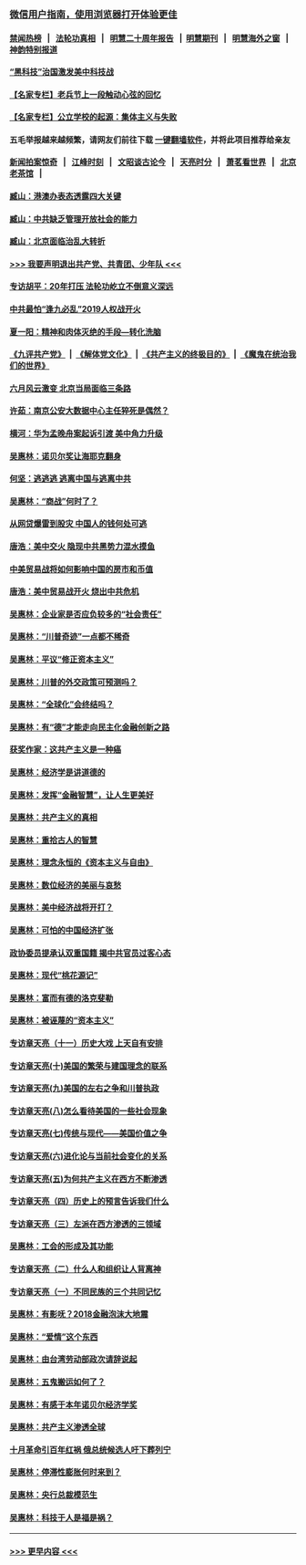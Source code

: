 ### [微信用户指南，使用浏览器打开体验更佳](https://github.com/gfw-breaker/banned-news1/blob/master/indexes/wechat-guide.md?t=0)
#### [禁闻热榜](热点新闻.md?t=0)  &nbsp;&nbsp;|&nbsp;&nbsp; [法轮功真相](https://github.com/gfw-breaker/truth/blob/master/README.md?t=0) &nbsp;&nbsp;|&nbsp;&nbsp; [明慧二十周年报告](https://github.com/gfw-breaker/mh-reports/blob/master/README.md?t=0) &nbsp;&nbsp;|&nbsp;&nbsp;[明慧期刊](https://github.com/gfw-breaker/mh-qikan) &nbsp;&nbsp;|&nbsp;&nbsp; [明慧海外之窗](https://github.com/gfw-breaker/mh-news/blob/master/README.md?t=0) &nbsp;&nbsp;|&nbsp;&nbsp; [神韵特别报道](https://github.com/gfw-breaker/mh-news/blob/master/shenyun.md?t=0)
#### [“黑科技”治国激发美中科技战](../pages/nsc423/n11638056.md?t=02050422) 
#### [【名家专栏】老兵节上一段触动心弦的回忆](../pages/nsc423/n11646016.md?t=02050422) 
#### [【名家专栏】公立学校的起源：集体主义与失败](../pages/nsc423/n11601833.md?t=02050422) 
#### 五毛举报越来越频繁，请网友们前往下载 [一键翻墙软件](https://github.com/gfw-breaker/ssr-accounts)，并将此项目推荐给亲友
#### [新闻拍案惊奇](https://github.com/gfw-breaker/banned-news1/blob/master/pages/link4.md) &nbsp;&nbsp;|&nbsp;&nbsp; [江峰时刻](https://github.com/gfw-breaker/banned-news1/blob/master/pages/link4.md) &nbsp;&nbsp;|&nbsp;&nbsp; [文昭谈古论今](https://github.com/gfw-breaker/banned-news1/blob/master/pages/link4.md) &nbsp;&nbsp;|&nbsp;&nbsp; [天亮时分](https://github.com/gfw-breaker/banned-news1/blob/master/pages/link4.md) &nbsp;&nbsp;|&nbsp;&nbsp; [萧茗看世界](https://github.com/gfw-breaker/banned-news1/blob/master/pages/link4.md) &nbsp;&nbsp;|&nbsp;&nbsp; [北京老茶馆](https://github.com/gfw-breaker/banned-news1/blob/master/pages/link4.md) &nbsp;&nbsp;|&nbsp;&nbsp; 
#### [臧山：港澳办表态透露四大关键](../pages/nsc423/n11421628.md?t=02050422) 
#### [臧山：中共缺乏管理开放社会的能力](../pages/nsc423/n11407457.md?t=02050422) 
#### [臧山：北京面临治乱大转折](../pages/nsc423/n11406895.md?t=02050422) 
#### [>>> 我要声明退出共产党、共青团、少年队 <<<](https://github.com/begood0513/goodnews/blob/master/quit/letter.md) 
#### [专访胡平：20年打压 法轮功屹立不倒意义深远](../pages/nsc423/n11398800.md?t=02050422) 
#### [中共最怕“逢九必乱”2019人权战开火](../pages/nsc423/n11385248.md?t=02050422) 
#### [夏一阳：精神和肉体灭绝的手段—转化洗脑](../pages/nsc423/n11368250.md?t=02050422) 
#### [《九评共产党》](https://github.com/begood0513/9ping.md/blob/master/README.md) &nbsp;|&nbsp; [《解体党文化》](../../../../jtdwh.md/blob/master/README.md)  &nbsp;|&nbsp; [《共产主义的终极目的》](../../../../gczydzjmd.md/blob/master/README.md) &nbsp;|&nbsp; [《魔鬼在统治我们的世界》](../../../../mgztzwmdsj.md/blob/master/README.md) 
#### [六月风云激变 北京当局面临三条路](../pages/nsc423/n11313668.md?t=02050422) 
#### [许茹：南京公安大数据中心主任猝死是偶然？](../pages/nsc423/n11064744.md?t=02050422) 
#### [横河：华为孟晚舟案起诉引渡 美中角力升级](../pages/nsc423/n11027230.md?t=02050422) 
#### [吴惠林：诺贝尔奖让海耶克翻身](../pages/nsc423/n10890049.md?t=02050422) 
#### [何坚：逃逃逃 逃离中国与逃离中共](../pages/nsc423/n10592891.md?t=02050422) 
#### [吴惠林：“商战”何时了？](../pages/nsc423/n10573558.md?t=02050422) 
#### [从网贷爆雷到股灾 中国人的钱何处可逃](../pages/nsc423/n10572800.md?t=02050422) 
#### [唐浩：美中交火 隐现中共黑势力混水摸鱼](../pages/nsc423/n10544040.md?t=02050422) 
#### [中美贸易战将如何影响中国的房市和币值](../pages/nsc423/n10543697.md?t=02050422) 
#### [唐浩：美中贸易战开火 烧出中共危机](../pages/nsc423/n10540126.md?t=02050422) 
#### [吴惠林：企业家是否应负较多的“社会责任”](../pages/nsc423/n10535022.md?t=02050422) 
#### [吴惠林：“川普奇迹”一点都不稀奇](../pages/nsc423/n10512808.md?t=02050422) 
#### [吴惠林：平议“修正资本主义”](../pages/nsc423/n10495724.md?t=02050422) 
#### [吴惠林：川普的外交政策可预测吗？](../pages/nsc423/n10462387.md?t=02050422) 
#### [吴惠林：“全球化”会终结吗？](../pages/nsc423/n10452838.md?t=02050422) 
#### [吴惠林：有“德”才能走向民主化金融创新之路](../pages/nsc423/n10432292.md?t=02050422) 
#### [获奖作家：这共产主义是一种癌](../pages/nsc423/n10431541.md?t=02050422) 
#### [吴惠林：经济学是讲道德的](../pages/nsc423/n10398014.md?t=02050422) 
#### [吴惠林：发挥“金融智慧”，让人生更美好](../pages/nsc423/n10375019.md?t=02050422) 
#### [吴惠林：共产主义的真相](../pages/nsc423/n10351394.md?t=02050422) 
#### [吴惠林：重拾古人的智慧](../pages/nsc423/n10337691.md?t=02050422) 
#### [吴惠林：理念永恒的《资本主义与自由》](../pages/nsc423/n10316274.md?t=02050422) 
#### [吴惠林：数位经济的美丽与哀愁](../pages/nsc423/n10292946.md?t=02050422) 
#### [吴惠林：美中经济战将开打？](../pages/nsc423/n10258825.md?t=02050422) 
#### [吴惠林：可怕的中国经济扩张](../pages/nsc423/n10219147.md?t=02050422) 
#### [政协委员提承认双重国籍 揭中共官员过客心态](../pages/nsc423/n10208809.md?t=02050422) 
#### [吴惠林：现代“桃花源记”](../pages/nsc423/n10185234.md?t=02050422) 
#### [吴惠林：富而有德的洛克斐勒](../pages/nsc423/n10142264.md?t=02050422) 
#### [吴惠林：被诬蔑的“资本主义”](../pages/nsc423/n10124816.md?t=02050422) 
#### [专访章天亮（十一）历史大戏 上天自有安排](../pages/nsc423/n10094905.md?t=02050422) 
#### [专访章天亮(十)美国的繁荣与建国理念的联系](../pages/nsc423/n10094899.md?t=02050422) 
#### [专访章天亮(九)美国的左右之争和川普执政](../pages/nsc423/n10094889.md?t=02050422) 
#### [专访章天亮(八)怎么看待美国的一些社会现象](../pages/nsc423/n10094857.md?t=02050422) 
#### [专访章天亮(七)传统与现代——美国价值之争](../pages/nsc423/n10093140.md?t=02050422) 
#### [专访章天亮(六)进化论与当前社会变化的关系](../pages/nsc423/n10092036.md?t=02050422) 
#### [专访章天亮(五)为何共产主义在西方不断渗透](../pages/nsc423/n10083620.md?t=02050422) 
#### [专访章天亮（四）历史上的预言告诉我们什么](../pages/nsc423/n10083606.md?t=02050422) 
#### [专访章天亮（三）左派在西方渗透的三领域](../pages/nsc423/n10081115.md?t=02050422) 
#### [吴惠林：工会的形成及其功能](../pages/nsc423/n10080633.md?t=02050422) 
#### [专访章天亮（二）什么人和组织让人背离神](../pages/nsc423/n10076637.md?t=02050422) 
#### [专访章天亮（一）不同民族的三个共同记忆](../pages/nsc423/n10074188.md?t=02050422) 
#### [吴惠林：有影呒？2018金融泡沫大地震](../pages/nsc423/n10040534.md?t=02050422) 
#### [吴惠林：“爱情”这个东西](../pages/nsc423/n10019423.md?t=02050422) 
#### [吴惠林：由台湾劳动部政次请辞说起](../pages/nsc423/n9979679.md?t=02050422) 
#### [吴惠林：五鬼搬运如何了？](../pages/nsc423/n9925338.md?t=02050422) 
#### [吴惠林：有感于本年诺贝尔经济学奖](../pages/nsc423/n9871883.md?t=02050422) 
#### [吴惠林：共产主义渗透全球](../pages/nsc423/n9812748.md?t=02050422) 
#### [十月革命引百年红祸 俄总统候选人吁下葬列宁](../pages/nsc423/n9810182.md?t=02050422) 
#### [吴惠林：停滞性膨胀何时来到？](../pages/nsc423/n9764136.md?t=02050422) 
#### [吴惠林：央行总裁模范生](../pages/nsc423/n9728134.md?t=02050422) 
#### [吴惠林：科技于人是福是祸？](../pages/nsc423/n9672982.md?t=02050422) 

----
#### [ >>> 更早内容 <<< ](../indexes/nsc423-earlier.md)
